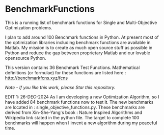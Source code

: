 # BenchmarkFunctions
This is a running list of benchmark functions for Single and Multi-Objective Optimization problems. 

I plan to add around 100 Benchmark functions in Python. At present most of the optimization libraries including benchmark functions are available in Matlab. My mission is to create as much open source stuff as possible in Python and reduce the gap between proprietary Matlab and our lovable opensource Python.

This version contains 36 Benchmark Test Functions. Mathematical definitions (or formulae) for these functions are listed here : http://benchmarkfcns.xyz/fcns

*Note - If you like this work, please Star this repository.*

EDIT 1: 26-DEC-2024
As I am developing a new Optimization Algorithm, so I have added 84 benchmark functions now to test it. The new benchmarks are located in : single_objective_functions.py.
These benchmarks are derived from Xin-She-Yang's book : Nature Inspired Algorithms and Wikipedia link stated in the python file.
The target to complete 100 benchmarks will happen when I invent a new algorithm during my peaceful time.
